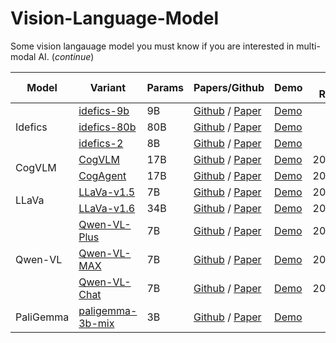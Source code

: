 # Vision-Language-Model
Some vision langauage model you must know if you are interested in multi-modal AI. (*continue*)<br>

<table>
    <thead>
        <tr>
            <th>Model</th>
            <th>Variant</th>
            <th>Params</th>
            <th>Papers/Github</th>
            <th>Demo</th>
            <th>Last Released</th>
            <th>Organization</th>
            <th>Description</th>
        </tr>
    </thead>
    <tbody>
        <tr>
            <td rowspan=3>Idefics</td>
            <td><a href="https://huggingface.co/HuggingFaceM4/idefics-9b">idefics-9b</a></td>
            <td>9B</td>
            <td><a href="">Github</a> / <a href="">Paper</a></td>
            <td><a href="">Demo</a></td>
            <td></td>
        </tr>
        <tr>
            <td><a href="https://huggingface.co/HuggingFaceM4/idefics-80b">idefics-80b</a></td>
            <td>80B</td>
            <td><a href="">Github</a> / <a href="">Paper</a></td>
            <td><a href="">Demo</a></td>
            <td></td>
        </tr>
        <tr>
            <td><a href="https://huggingface.co/HuggingFaceM4/idefics2-8b">idefics-2</a></td>
            <td>8B</td>
            <td><a href="">Github</a> / <a href="">Paper</a></td>
            <td><a href="">Demo</a></td>
            <td></td>
        </tr>
        <tr>
            <td rowspan=2>CogVLM</td>
            <td><a href="https://github.com/THUDM/CogVLM">CogVLM</a></td>
            <td>17B</td>
            <td><a href="https://github.com/THUDM/CogVLM">Github</a> / <a href="https://arxiv.org/abs/2311.03079">Paper</a></td>
            <td><a href="http://36.103.203.44:7861/">Demo</a></td>
            <td>2023.12.26</td>
        </tr>
        <tr>
            <td><a href="https://github.com/THUDM/CogAgent">CogAgent</a></td>
            <td>17B</td>
            <td><a href="https://github.com/THUDM/CogAgent">Github</a> / <a href="https://arxiv.org/abs/2311.03079">Paper</a></td>
            <td><a href="http://36.103.203.44:7861/">Demo</a></td>
            <td>2024.04.05</td>
        </tr>
        <tr>
            <td rowspan=2>LLaVa</td>
            <td><a href="https://github.com/haotian-liu/LLaVA">LLaVa-v1.5</a></td>
            <td>7B</td>
            <td><a href="https://github.com/haotian-liu/LLaVA">Github</a> / <a href="https://arxiv.org/pdf/2304.08485">Paper</a></td>
            <td><a href="http://36.103.203.44:7861/">Demo</a></td>
            <td>2023.10.05</td>
        </tr>
        <tr>
            <td><a href="https://github.com/haotian-liu/LLaVA">LLaVa-v1.6</a></td>
            <td>34B</td>
            <td><a href="https://github.com/haotian-liu/LLaVA">Github</a> / <a href="https://arxiv.org/pdf/2310.03744">Paper</a></td>
            <td><a href="https://llava.hliu.cc/">Demo</a></td>
            <td>2024.01.30</td>
            <td></td>
        </tr>
        <tr>
            <td rowspan=3>Qwen-VL</td>
            <td><a href="https://github.com/QwenLM/Qwen-VL#qwen-vl-plus">Qwen-VL-Plus</a></td>
            <td>7B</td>
            <td><a href="https://github.com/QwenLM/Qwen-VL#qwen-vl-plus">Github</a> / <a href="https://arxiv.org/abs/2308.12966">Paper</a></td>
            <td><a href="https://huggingface.co/spaces/Qwen/Qwen-VL-Plus">Demo</a></td>
            <td>2023.11.28</td>
            <td>Alibaba Cloud</td>
        </tr>
        <tr>
            <td><a href="https://github.com/QwenLM/Qwen-VL">Qwen-VL-MAX</a></td>
            <td>7B</td>
            <td><a href="https://github.com/QwenLM/Qwen-VL">Github</a> / <a href="https://arxiv.org/abs/2308.12966">Paper</a></td>
            <td><a href="https://huggingface.co/spaces/Qwen/Qwen-VL-Max">Demo</a></td>
            <td>2024.01.18</td>
            <td>Alibaba Cloud</td>
        </tr>
        <tr>
            <td><a href="https://github.com/QwenLM/Qwen-VL">Qwen-VL-Chat</a></td>
            <td>7B</td>
            <td><a href="https://github.com/QwenLM/Qwen-VL">Github</a> / <a href="https://arxiv.org/abs/2308.12966">Paper</a></td>
            <td><a href="https://huggingface.co/Qwen/Qwen-VL-Chat">Demo</a></td>
            <td>2024.01.18</td>
            <td>Alibaba Cloud</td>
        </tr>
        <tr>
            <td rowspan=1>PaliGemma</td>
            <td><a href="https://ai.google.dev/gemma/docs/paligemma">paligemma-3b-mix</a></td>
            <td>3B</td>
            <td><a href="">Github</a> / <a href="">Paper</a></td>
            <td><a href="">Demo</a></td>
            <td></td>
        </tr>
  </tbody>
</table>

